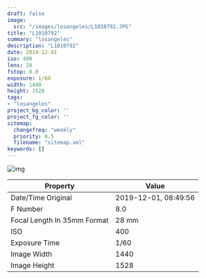 ```yaml
---
draft: false
image:
  src: "/images/losangeles/L1010792.JPG"
title: "L1010792"
summary: "losangeles"
description: "L1010792"
date: 2019-12-01
iso: 400
lens: 28
fstop: 8.0
exposure: 1/60
width: 1440
height: 1528
tags:
- "losangeles"
project_bg_color: ''
project_fg_color: ''
sitemap:
  changefreq: "weekly"
  priority: 0.5
  filename: "sitemap.xml"
keywords: []
---
```


![img](/images/losangeles/L1010792.JPG)


Property | Value
---------|------
Date/Time Original              | 2019-12-01, 08:49:56
F Number                        | 8.0
Focal Length In 35mm Format     | 28 mm
ISO                             | 400
Exposure Time                   | 1/60
Image Width                     | 1440
Image Height                    | 1528
